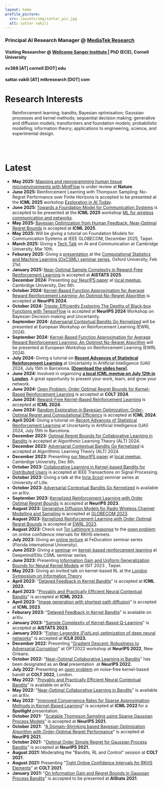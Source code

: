 ```yaml
---
layout: home
profile_picture:
  src: /assets/img/sattar_pic.jpg
  alt: sattar vakili
---
```

<h3>
  <strong>Principal AI Research Manager</strong> @ 
  <a href="https://i.mediatek.com/mediatekresearch" target="_blank" rel="noopener">
    <strong>MediaTek Research</strong>
  </a>
</h3>

<h4>
  Visiting Researcher @ 
  <a href="https://www.sanger.ac.uk/" target="_blank" rel="noopener">
    Wellcome Sanger Institute
  </a> 
  | PhD (ECE), Cornell University
</h4>

<h4>sv388 [AT] cornell [DOT] edu</h4>
<h4>sattar.vakili [AT] mtkresearch [DOT] com</h4>











# Research Interests

<ul>
  Reinforcement learning; bandits; Bayesian optimisation; Gaussian processes and kernel methods; sequential decision making; generative and diffusion models; transformers and foundation models; probabilistic modelling; information theory; applications to engineering, science, and experimental design.
</ul>

<span style="color:white">Machine Learning, Bandit, Reinforcement learning, kernel methods, Google Scholar, LinkedIn, Cornell, MediaTek,  </span>

# Latest
<ul>
  <li><strong>May 2025: </strong><a href="https://www.biorxiv.org/content/10.1101/2025.06.24.661094v3.full" target="_blank" rel="noopener">Mapping and reprogramming human tissue microenvironments with MintFlow</a> is under review at <strong>Nature</strong>.</li>
  <li><strong>June 2025: </strong> Reinforcement Learning with Thompson Sampling: No-Regret Performance over Finite Horizons is accepted to be presented at the <strong>ICML 2025</strong> workshop <a href="https://exait-workshop.github.io/" target="_blank" rel="noopener">Exploration in AI Today</a>.</li>
  <li><strong>June 2025: </strong><a href="https://arxiv.org/abs/2505.14603" target="_blank" rel="noopener">Towards a Foundation Model for Communication Systems</a> is accepted to be presented at the <strong>ICML 2025</strong> workshop <a href="https://sites.google.com/uniroma1.it/ml4wireless/" target="_blank" rel="noopener">ML for wireless communication and networks</a>.</li>
  <li><strong>May 2025: </strong><a href="https://arxiv.org/abs/2505.23673" target="_blank" rel="noopener">Bayesian Optimization from Human Feedback: Near-Optimal Regret Bounds</a> is accepted at <strong>ICML 2025</strong>.</li>
  <li><strong>May 2025: </strong> Will be giving a tutorial on Foundation Models for Communication Systems at IEEE GLOBECOM, December 2025, Taipei.</li>
  <li><strong>March 2025: </strong> Giving a <a href="https://talks.cam.ac.uk/talk/index/221086" target="_blank" rel="noopener">Tech Talk</a> on AI and Communication at Cambridge University, Mar 10th. </li>
  <li><strong>Feburary 2025: </strong> Giving a <a href="assets/OxCSML_presentation_web.pdf" target="_blank" rel="noopener">presentation</a> at the <a href="https://csml.stats.ox.ac.uk/" target="_blank" rel="noopener">Computational Statistics and Machine Learning (OxCSML) seminar series</a>, Oxford University, Feb 21st. </li>
  <li><strong>January 2025: </strong><a href="https://openreview.net/forum?id=DgbY2CuyhW" target="_blank" rel="noopener">Near-Optimal Sample Complexity in Reward-Free Reinforcement Learning</a> is accepted at <strong>AISTATS 2025</strong>.</li>
  <li><strong>December 2024: </strong> Presenting <a href="https://proceedings.neurips.cc/paper_files/paper/2024/hash/2d0842550e6d92b0e27e7e810b1a4792-Abstract-Conference.html" target="_blank" rel="noopener">our NeurIPS paper</a> at <a href="https://www.neuripsmeetupatcambridge.info/home" target="_blank" rel="noopener">local meetup</a>, Cambrdige University, Dec 6th. </li>
  <li><strong>October 2024: </strong><a href="https://arxiv.org/abs/2410.23498" target="_blank" rel="noopener">Kernel-Based Function Approximation for Average Reward Reinforcement Learning: An Optimist No-Regret Algorithm</a> is accepted at <strong>NeurIPS 2024</strong>.</li>
  <li><strong>October 2024: </strong><a href="https://arxiv.org/abs/2302.08436" target="_blank" rel="noopener">Trieste: Efficiently Exploring The Depths of Black-box Functions with TensorFlow</a> is accepted at <strong>NeurIPS 2024</strong> Workshop on Bayesian Decision-making and Uncertainty.</li>
  <li><strong>September 2024:</strong> <a href="https://arxiv.org/abs/2310.01609" target="_blank" rel="noopener">Adversarial Contextual Bandits Go Kernelized</a> will be presented at European Workshop on Reinforcement Learning (EWRL 2024).</li>
  <li><strong>September 2024:</strong> <a href="https://arxiv.org/abs/2410.23498" target="_blank" rel="noopener">Kernel-Based Function Approximation for Average Reward Reinforcement Learning: An Optimist No-Regret Algorithm</a> will be presented at European Workshop on Reinforcement Learning (EWRL 2024).</li>
  <li><strong>July 2024: </strong> Giving a tutorial on <strong><a href="https://www.auai.org/uai2024/tutorials" target="_blank" rel="noopener">Recent Advances of Statistical Reinforcement Learning</a></strong> at Uncertainty in Artificial Intelligence (UAI) 2024, July 15th in Barcelona. <strong>[<a href="assets
/UAI2024_RL_tutorial.pdf" target="_blank" rel="noopener">Download the slides here</a>].</strong> </li>
  <li> <strong>June 2024:</strong> Involved in organizing <strong><a href="https://www.icml-meetup-london.info" target="_blank" rel="noopener">a local ICML meetup on July 12th in London</a></strong>. A great opportunity to present your work, learn, and grow your network.</li>
  <li><strong>June 2024: </strong><a href="https://arxiv.org/abs/2406.15250" target="_blank" rel="noopener">Open Problem: Order Optimal Regret Bounds for Kernel-Based Reinforcement Learning</a> is accepted at <strong>COLT 2024</strong>.</li>
  <li><strong>June 2024: </strong><a href="https://openreview.net/pdf?id=QTt2xJI8vk" target="_blank" rel="noopener">Reward-Free Kernel-Based Reinforcement Learning</a> is accepted at <strong>ICML 2024</strong>.</li>
  <li><strong>June 2024: </strong><a class="gsc_oci_title_link" href="https://arxiv.org/abs/2310.15351" target="_blank" rel="noopener" data-clk="hl=en&amp;sa=T&amp;ei=hBd2ZMqBNJaay9YP8PScyAs">Random Exploration in Bayesian Optimization: Order-Optimal Regret and Computational Efficiency</a> is accepted at <strong>ICML 2024</strong>.</li>
  <li><strong>April 2024: </strong> Giving a tutorial on <a href="https://www.auai.org/uai2024/tutorials" target="_blank" rel="noopener">Recent Advances of Statistical Reinforcement Learning</a> at Uncertainty in Artificial Intelligence (UAI) 2024, July 15th in Barcelona.</li>
  <li><strong>December 2023: </strong><a href="https://arxiv.org/abs/2312.09674" target="_blank" rel="noopener">Optimal Regret Bounds for Collaborative Learning in Bandits</a> is accepted at Algorithmic Learning Theory (ALT) 2024.</li>
  <li><strong>December 2023: </strong><a href="https://arxiv.org/abs/2310.01609" target="_blank" rel="noopener">Adversarial Contextual Bandits Go Kernelized</a> is accepted at Algorithmic Learning Theory (ALT) 2024.</li>
  <li><strong>December 2023: </strong> Presenting <a href="https://arxiv.org/abs/2306.07745" target="_blank" rel="noopener">our NeurIPS paper</a> at <a href="https://www.neuripsmeetupcambridge.info/home" target="_blank" rel="noopener">local meetup</a>, Cambrdige University, Dec 8th. </li>
  <li><strong>October 2023: </strong><a href="https://arxiv.org/abs/2207.07948" target="_blank" rel="noopener">Collaborative Learning in Kernel-based Bandits for Distributed Users</a> is accepted at IEEE Transactions on Signal Processing.</li>
  <li><strong>October 2023: </strong> Giving a talk at the <a href="https://team.inria.fr/scool/" target="_blank" rel="noopener">Inria Scool</a> seminar series at University of Lille.</li>
  <li><strong>October 2023: </strong><a href="https://arxiv.org/abs/2310.01609" target="_blank" rel="noopener">Adversarial Contextual Bandits Go Kernelized</a> is available on arXiv.</li>
  <li><strong>September 2023: </strong><a href="https://arxiv.org/abs/2306.07745" target="_blank" rel="noopener">Kernelized Reinforcement Learning with Order Optimal Regret Bounds</a> is accepted at <strong>NeurIPS 2023</strong>.</li>
  <li><strong>August 2023: </strong><a href="https://arxiv.org/abs/2308.05583" target="_blank" rel="noopener">Generative Diffusion Models for Radio Wireless Channel Modelling and Sampling</a> is accepted at <a href="https://globecom2023.ieee-globecom.org/" target="_blank" rel="noopener">GLOBECOM 2023</a>.</li>
 	<li><strong>August 2023: </strong><a href="https://arxiv.org/abs/2306.07745" target="_blank" rel="noopener">Kernelized Reinforcement Learning with Order Optimal Regret Bounds</a> is accepted at <a href="https://ewrl.wordpress.com/ewrl16-2023/" target="_blank" rel="noopener">EWRL 2023</a>.</li>
  <li><strong>August 2023: </strong> Check out <a href="https://proceedings.mlr.press/v195/lattimore23b.html" target="_blank" rel="noopener">Tor Lattimore's response</a> to the <a href="https://proceedings.mlr.press/v134/open-problem-vakili21a.html" target="_blank" rel="noopener">open problem</a> on online confidence intervals for RKHS elemets.</li>
 	<li><strong>July 2023:</strong> Giving an <a href="https://www.youtube.com/watch?v=lHqe8oa2VWU&amp;ab_channel=HadiAmini" target="_blank" rel="noopener">online lecture</a> at FeDucation seminar series (Florida International University).</li>
 	<li><strong>June 2023:</strong> Giving a <a href="https://ucl-ellis.github.io/dm_csml_seminars/2023-06-23-Vakili/" target="_blank" rel="noopener">seminar</a> on <a href="https://arxiv.org/pdf/2306.07745.pdf">kernel-based reinforcement learning</a> at Deepmind/Ellis CSML seminar series.</li>
 	<li><strong>June 2023:</strong> Presenting <a href="https://arxiv.org/abs/2109.06099" target="_blank" rel="noopener">Information Gain and Uniform Generalization Bounds for Neural Kernel Models</a> at ISIT 2023 , Taipei.</li>
 	<li><strong>May 2023:</strong> Giving an invited talk on kernel-based RL at the <a href="https://www.ucl.ac.uk/ai-centre/lsit-2023-seventh-london-symposium-information-theory">London Symposium on Information Theory</a></li>
 	<li><strong>April 2023:</strong> "<a class="gsc_a_at" href="https://scholar.google.com/citations?view_op=view_citation&amp;hl=en&amp;user=N9xs8w0AAAAJ&amp;sortby=pubdate&amp;citation_for_view=N9xs8w0AAAAJ:iH-uZ7U-co4C" target="_blank" rel="noopener">Delayed Feedback in Kernel Bandits</a>" is accepted at <strong>ICML 2023</strong>.</li>
 	<li><strong>April 2023: </strong>"<a class="gsc_oci_title_link" href="https://arxiv.org/abs/2206.00099" target="_blank" rel="noopener" data-clk="hl=en&amp;sa=T&amp;ei=hBd2ZMqBNJaay9YP8PScyAs">Provably and Practically Efficient Neural Contextual Bandits</a>" is accepted at <strong>ICML 2023</strong>.</li>
 	<li><strong>April 2023: </strong>"<a href="https://arxiv.org/abs/2306.00501" target="_blank" rel="noopener">Image generation with shortest path diffusion</a>" is accepted at <strong>ICML 2023</strong>.</li>
 	<li><strong>Feburary 2023: </strong>"<a href="https://arxiv.org/abs/2302.00392" target="_blank" rel="noopener">Delayed Feedback in Kernel Bandits</a>" is available on arXiv.</li>
 	<li><strong>January 2023: </strong>"<a href="https://arxiv.org/abs/2302.00727" target="_blank" rel="noopener">Sample Complexity of Kernel-Based Q-Learning</a>" is accepted at <strong>AISTATS 2023.</strong></li>
 	<li><strong>January 2023: </strong>"<a href="https://openreview.net/forum?id=c9lAOPvQHS" target="_blank" rel="noopener">Fisher-Legendre (FishLeg) optimization of deep neural networks</a>" is accepted at <strong>ICLR 2023.</strong></li>
 	<li><strong>December 2022: </strong>Presenting "<a href="https://opt-ml.org/papers/2022/paper26.pdf" target="_blank" rel="noopener">Gradient Descent: Robustness to Adversarial Corruption</a>" at OPT2022 workshop at <strong>NeurIPS 2022</strong>, New Orleans.</li>
 	<li><strong>October 2022:</strong> "<a href="https://openreview.net/forum?id=2xfJ26BuFP" target="_blank" rel="noopener">Near-Optimal Collaborative Learning in Bandits</a>" has been designated as an <span class="il"><strong>Oral</strong> presentation</span>  at <strong>NeurIPS 2022. </strong></li>
 	<li><strong>July 2022:</strong> Presenting an <a href="https://arxiv.org/abs/2002.05096" target="_blank" rel="noopener">open problem</a> on noise-free kernel-based bandit at <strong>COLT 2022</strong>, London.</li>
 	<li><strong>May 2022: </strong>"<a href="https://arxiv.org/abs/2206.00099" target="_blank" rel="noopener">Provably and Practically Efficient Neural Contextual Bandits</a>" is available on arXiv.</li>
 	<li><strong>May 2022: </strong>"<a href="https://arxiv.org/abs/2206.00121" target="_blank" rel="noopener">Near-Optimal Collaborative Learning in Bandits</a>" is available on arXiv.</li>
 	<li><strong>May 2022: </strong>"<a href="https://proceedings.mlr.press/v162/vakili22a.html" target="_blank" rel="noopener">Improved Convergence Rates for Sparse Approximation Methods in Kernel-Based Learning</a>" is accepted at <strong>ICML 2022 </strong>for a<strong> Spotlight </strong>presentation.</li>
 	<li><strong>October 2021:  </strong>"<a href="https://papers.nips.cc/paper/2021/hash/2c7f9ccb5a39073e24babc3a4cb45e60-Abstract.html" target="_blank" rel="noopener">Scalable Thompson Sampling using Sparse Gaussian Process Models</a>" is accepted at <strong>NeurIPS 2021.</strong></li>
 	<li><strong>October 2021:  </strong>"<a href="https://papers.nips.cc/paper/2021/hash/f19fec2f129fbdba76493451275c883a-Abstract.html" target="_blank" rel="noopener">A Domain-Shrinking based Bayesian Optimization Algorithm with Order-Optimal Regret Performance</a>" is accepted at <strong>NeurIPS 2021.</strong></li>
 	<li><strong>October 2021:  </strong>"<a href="https://papers.nips.cc/paper/2021/hash/b1300291698eadedb559786c809cc592-Abstract.html" target="_blank" rel="noopener">Optimal Order Simple Regret for Gaussian Process Bandits</a>" is accepted at <strong>NeurIPS 2021.</strong></li>
 	<li><strong>August 2021: </strong>Moderating the "Bandits, RL and Control" session at <strong>COLT 2021</strong>.</li>
 	<li><strong>August 2021: </strong>Presenting "<a href="https://proceedings.mlr.press/v134/open-problem-vakili21a.html">Tight Online Confidence Intervals for RKHS Elements</a>" at <strong>COLT 2021</strong>.</li>
 	<li><strong>January 2021: </strong>"<span class=" aw5Odc"><a class="XqQF9c" href="https://proceedings.mlr.press/v130/vakili21a.html" target="_blank" rel="noopener">On Information Gain and Regret Bounds in Gaussian Process Bandits</a></span>" is accepted to be presented at <span class=" aw5Odc"><strong>AIStats 2021</strong></span>.</li>
</ul>



